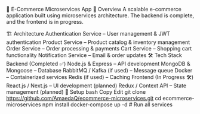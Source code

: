 🛒 E-Commerce Microservices App
🚀 Overview
A scalable e-commerce application built using microservices architecture. The backend is complete, and the frontend is in progress.

🏗️ Architecture
Authentication Service – User management & JWT authentication
Product Service – Product catalog & inventory management
Order Service – Order processing & payments
Cart Service – Shopping cart functionality
Notification Service – Email & order updates
🛠️ Tech Stack
Backend (Completed ✅)
Node.js & Express – API development
MongoDB & Mongoose – Database
RabbitMQ / Kafka (if used) – Message queue
Docker – Containerized services
Redis (if used) – Caching
Frontend (In Progress 🛠️)
React.js / Next.js – UI development (planned)
Redux / Context API – State management (planned)
🔧 Setup
bash
Copy
Edit
git clone https://github.com/AmaedaQ/ecommerce-microservices.git
cd ecommerce-microservices
npm install
docker-compose up -d  # Run all services
